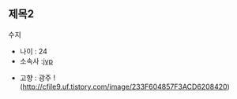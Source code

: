 ﻿## 제목2
수지

- 나이 : 24
- 소속사 :[jyp][1]

[1]:https://www.jype.com
- 고향 : 광주
!(http://cfile9.uf.tistory.com/image/233F604857F3ACD6208420)
